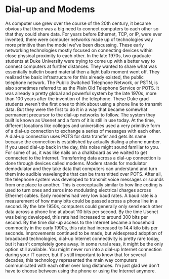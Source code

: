 # Dial-up and Modems

As computer use grew over the course of the 20th century, it became obvious that there was a big need to connect computers to each other so that they could share data. For years before Ethernet, TCP, or IP, were ever invented, there were computer networks made up of technologies way more primitive than the model we've been discussing. These early networking technologies mostly focused on connecting devices within close physical proximity to each other. In the late 1970s, two graduate students at Duke University were trying to come up with a better way to connect computers at further distances. They wanted to share what was essentially bulletin board material then a light bulb moment went off. They realized the basic infrastructure for this already existed, the public telephone network. The Public Switched Telephone Network, or PSTN, is also sometimes referred to as the Plain Old Telephone Service or POTS. It was already a pretty global and powerful system by the late 1970s, more than 100 years after the invention of the telephone. These Duke grad students weren't the first ones to think about using a phone line to transmit data. But they were the first to do it in a way that became somewhat permanent precursor to the dial-up networks to follow. The system they built is known as Usenet and a form of it is still in use today. At the time, different locations like colleges and universities used a very primitive form of a dial-up connection to exchange a series of messages with each other. A dial-up connection uses POTS for data transfer and gets its name because the connection is established by actually dialing a phone number. If you used dial-up back in the day, this noise might sound familiar to you. For some of us, it was like nails on a chalkboard as we waited to get connected to the Internet. Transferring data across a dial-up connection is done through devices called modems. Modem stands for modulator demodulator and they take data that computers can understand and turn them into audible wavelengths that can be transmitted over POTS. After all, the telephone system was developed to transmit voice messages or sounds from one place to another. This is conceptually similar to how line coding is used to turn ones and zeros into modulating electrical charges across Ethernet cables. Early modems had very low baud rates. A baud rate is a measurement of how many bits could be passed across a phone line in a second. By the late 1950s, computers could generally only send each other data across a phone line at about 110 bits per second. By the time Usenet was being developed, this rate had increased to around 300 bits per second. By the time dial-up access to the Internet became a household commodity in the early 1990s, this rate had increased to 14.4 kilo bits per seconds. Improvements continued to be made, but widespread adoption of broadband technologies, dial-up Internet connectivity is pretty rare today, but it hasn't completely gone away. In some rural areas, it might be the only option still available. You might never run into a dial-up Internet connection during your IT career, but it's still important to know that for several decades, this technology represented the main way computers communicated with each other over long distances. I'm just glad we don't have to choose between using the phone or using the Internet anymore.
